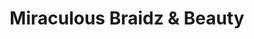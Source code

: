 ---
title: "Miraculous Braidz & Beauty"
url: /bellingham/miraculous-braidz-und-beauty/
shop: Friseur
---